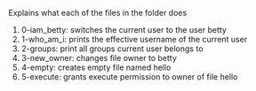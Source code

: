 Explains what each of the files in the folder does
1. 0-iam_betty: switches the current user to the user betty
2. 1-who_am_i: prints the effective username of the current user
3. 2-groups: print all groups current user belongs to
4. 3-new_owner: changes file owner to betty
5. 4-empty: creates empty file named hello
6. 5-execute: grants execute permission to owner of file hello
